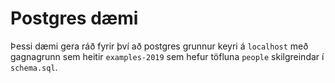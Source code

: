 # Postgres dæmi

Þessi dæmi gera ráð fyrir því að postgres grunnur keyri á `localhost` með gagnagrunn sem heitir `examples-2019` sem hefur töfluna `people` skilgreindar í `schema.sql`.
